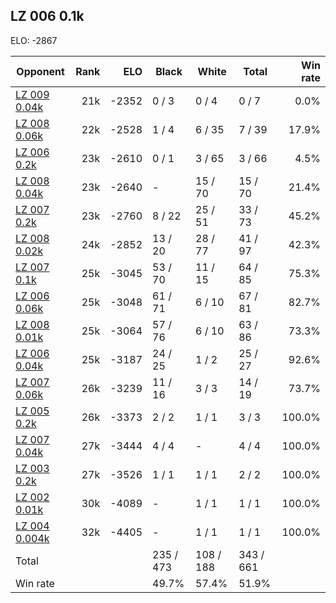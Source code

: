 ## LZ 006 0.1k ##

ELO: -2867

Opponent | Rank | ELO | Black | White | Total | Win rate
---------|-----:|----:|-------|-------|-------|-------:
[LZ 009 0.04k](LZ%20009%200.04k.md) | 21k | -2352 | 0 / 3 | 0 / 4 | 0 / 7 | 0.0%
[LZ 008 0.06k](LZ%20008%200.06k.md) | 22k | -2528 | 1 / 4 | 6 / 35 | 7 / 39 | 17.9%
[LZ 006 0.2k](LZ%20006%200.2k.md) | 23k | -2610 | 0 / 1 | 3 / 65 | 3 / 66 | 4.5%
[LZ 008 0.04k](LZ%20008%200.04k.md) | 23k | -2640 | - | 15 / 70 | 15 / 70 | 21.4%
[LZ 007 0.2k](LZ%20007%200.2k.md) | 23k | -2760 | 8 / 22 | 25 / 51 | 33 / 73 | 45.2%
[LZ 008 0.02k](LZ%20008%200.02k.md) | 24k | -2852 | 13 / 20 | 28 / 77 | 41 / 97 | 42.3%
[LZ 007 0.1k](LZ%20007%200.1k.md) | 25k | -3045 | 53 / 70 | 11 / 15 | 64 / 85 | 75.3%
[LZ 006 0.06k](LZ%20006%200.06k.md) | 25k | -3048 | 61 / 71 | 6 / 10 | 67 / 81 | 82.7%
[LZ 008 0.01k](LZ%20008%200.01k.md) | 25k | -3064 | 57 / 76 | 6 / 10 | 63 / 86 | 73.3%
[LZ 006 0.04k](LZ%20006%200.04k.md) | 25k | -3187 | 24 / 25 | 1 / 2 | 25 / 27 | 92.6%
[LZ 007 0.06k](LZ%20007%200.06k.md) | 26k | -3239 | 11 / 16 | 3 / 3 | 14 / 19 | 73.7%
[LZ 005 0.2k](LZ%20005%200.2k.md) | 26k | -3373 | 2 / 2 | 1 / 1 | 3 / 3 | 100.0%
[LZ 007 0.04k](LZ%20007%200.04k.md) | 27k | -3444 | 4 / 4 | - | 4 / 4 | 100.0%
[LZ 003 0.2k](LZ%20003%200.2k.md) | 27k | -3526 | 1 / 1 | 1 / 1 | 2 / 2 | 100.0%
[LZ 002 0.01k](LZ%20002%200.01k.md) | 30k | -4089 | - | 1 / 1 | 1 / 1 | 100.0%
[LZ 004 0.004k](LZ%20004%200.004k.md) | 32k | -4405 | - | 1 / 1 | 1 / 1 | 100.0%
Total | | | 235 / 473 | 108 / 188 | 343 / 661 | 
Win rate| | | 49.7% | 57.4% | 51.9% | 
